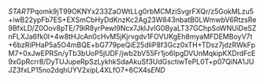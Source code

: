 $START$Pqomk9jT99OKNYx233ZaOWtLLg0rbMCMziSvgrFXQr/z5GokMLzu5+iwB22ypFb7ES+EXSmCbHyDdKnzKc2Ag23W843nbatB0LWmwbV6RtzsRe9BfxLD/Z0Oov8pTE/79iR8yrPewI9Ncx7JklJvIG0ByaLT37GChpSoWNUiDeSZnFLXJa6fk0I+4w8tHJcAn0cHvM5jKjrvgdv1FOVUKgEh8myaMFDEMBoyV7t+6bzRiPHaP5a5O4mBQE+bG779peQiE25dliP8f3Gcz0xTH+TDsz7jdzRWkFpM7+0xJwEPRSn/yTb3bUoP5jUDF/jwb2bV55Fr1jo6IpgDVUnMqkipKXDrdFcE9xGpRcrr8/DyTUJupeRpSzLykhkSdaAkuSf3UdGsctiwTePL0T+p07QiNA1JUJZ3fxLP15no2dqhUYV2xipL4XLfO7+6CX4s$END$